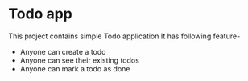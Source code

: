 # Todo app

This project contains simple Todo application
It has following feature-

- Anyone can create a todo
- Anyone can see their existing todos
- Anyone can mark a todo as done

